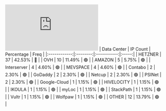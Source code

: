 ![Diagramm](https://github.com/obajay/StateSync-snapshots/blob/main/Projects/Aura/1/README.md)
| Data Center | IP Count | Percentage | Freq |
|:------------:|:--------:|:-----------:|:-----:|
| HETZNER | 37 | 42.53% | 🔴 |
| OVH | 10 | 11.49% | 🟢 |
| AMAZON | 5 | 5.75% | 🟢 |
| Interserver | 4 | 4.60% | 🟢 |
| MEVSPACE | 4 | 4.60% | 🟢 |
| Contabo | 2 | 2.30% | 🟢 |
| GoDaddy | 2 | 2.30% | 🟢 |
| Netcup | 2 | 2.30% | 🟢 |
| PSINet | 2 | 2.30% | 🟢 |
| Google-Cloud | 1 | 1.15% | 🟢 |
| HIVELOCITY | 1 | 1.15% | 🟢 |
| IKOULA | 1 | 1.15% | 🟢 |
| myLoc | 1 | 1.15% | 🟢 |
| StackPath | 1 | 1.15% | 🟢 |
| Vultr | 1 | 1.15% | 🟢 |
| Wolfpaw | 1 | 1.15% | 🟢 |
| OTHER | 12 | 13.79% | 🟢 |
